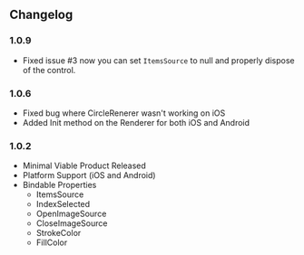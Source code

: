 ## Changelog
### 1.0.9
* Fixed issue #3 now you can set `ItemsSource` to null and properly dispose of the control.

### 1.0.6
* Fixed bug where CircleRenerer wasn't working on iOS
* Added Init method on the Renderer for both iOS and Android

### 1.0.2
* Minimal Viable Product Released
* Platform Support (iOS and Android)
* Bindable Properties
	* ItemsSource
	* IndexSelected
	* OpenImageSource
	* CloseImageSource
	* StrokeColor
	* FillColor